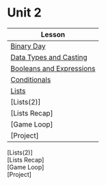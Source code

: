 # Unit 2

| Lesson                   |
| ----------               | 
| [Binary Day]               |  
| [Data Types and Casting]   |  
| [Booleans and Expressions] |  
| [Conditionals]             |  
| [Lists]                    |  
| [Lists(2)]                 |  
| [Lists Recap]              |  
| [Game Loop]                |  
| [Project]                  | 

[Binary Day]:https://teals-introcs.gitbooks.io/2nd-semester-introduction-to-computer-science-pri/content/lesson_201_binary_day.html             
[Data Types and Casting]:https://teals-introcs.gitbooks.io/2nd-semester-introduction-to-computer-science-pri/content/lesson_202_casting.html  
[Booleans and Expressions]:https://teals-introcs.gitbooks.io/2nd-semester-introduction-to-computer-science-pri/content/lesson_203_booleans_&_expressions.html 
[Conditionals]:https://teals-introcs.gitbooks.io/2nd-semester-introduction-to-computer-science-pri/content/lesson_204_conditionals.html
[Lists]:https://teals-introcs.gitbooks.io/2nd-semester-introduction-to-computer-science-pri/content/lesson_205_lists.html                   
[Lists(2)]                   
[Lists Recap]                
[Game Loop]                
[Project]                  